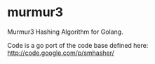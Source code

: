 murmur3
=======

Murmur3 Hashing Algorithm for Golang.

Code is a go port of the code base defined here:
http://code.google.com/p/smhasher/
